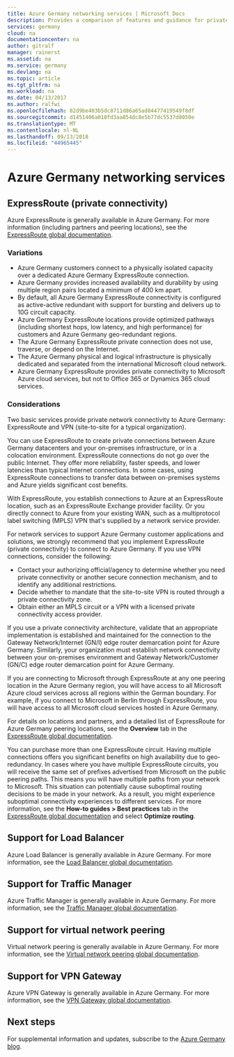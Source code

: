 ```yaml
---
title: Azure Germany networking services | Microsoft Docs
description: Provides a comparison of features and guidance for private connectivity to Azure Germany
services: germany
cloud: na
documentationcenter: na
author: gitralf
manager: rainerst
ms.assetid: na
ms.service: germany
ms.devlang: na
ms.topic: article
ms.tgt_pltfrm: na
ms.workload: na
ms.date: 04/13/2017
ms.author: ralfwi
ms.openlocfilehash: 82d9be403b5dc8711d86a65ad84477419549f8df
ms.sourcegitcommit: d1451406a010fd3aa854dc8e5b77dc5537d8050e
ms.translationtype: MT
ms.contentlocale: nl-NL
ms.lasthandoff: 09/13/2018
ms.locfileid: "44965445"
---
```

# <a name="azure-germany-networking-services"></a>Azure Germany networking services
## <a name="expressroute-private-connectivity"></a>ExpressRoute (private connectivity)
Azure ExpressRoute is generally available in Azure Germany. For more information (including partners and peering locations), see the [ExpressRoute global documentation](../expressroute/index.yml).

### <a name="variations"></a>Variations

* Azure Germany customers connect to a physically isolated capacity over a dedicated Azure Germany ExpressRoute connection.
* Azure Germany provides increased availability and durability by using multiple region pairs located a minimum of 400 km apart. 
* By default, all Azure Germany ExpressRoute connectivity is configured as active-active redundant with support for bursting and delivers up to 10G circuit capacity.
* Azure Germany ExpressRoute locations provide optimized pathways (including shortest hops, low latency, and high performance) for customers and Azure Germany geo-redundant regions.
* The Azure Germany ExpressRoute private connection does not use, traverse, or depend on the Internet.
* The Azure Germany physical and logical infrastructure is physically dedicated and separated from the international Microsoft cloud network.
* Azure Germany ExpressRoute provides private connectivity to Microsoft Azure cloud services, but not to Office 365 or Dynamics 365 cloud services.

### <a name="considerations"></a>Considerations
Two basic services provide private network connectivity to Azure Germany: ExpressRoute and VPN (site-to-site for a typical organization).

You can use ExpressRoute to create private connections between Azure Germany datacenters and your on-premises infrastructure, or in a colocation environment. ExpressRoute connections do not go over the public Internet. They offer more reliability, faster speeds, and lower latencies than typical Internet connections. In some cases, using ExpressRoute connections to transfer data between on-premises systems and Azure yields significant cost benefits.   

With ExpressRoute, you establish connections to Azure at an ExpressRoute location, such as an ExpressRoute Exchange provider facility. Or you directly connect to Azure from your existing WAN, such as a multiprotocol label switching (MPLS) VPN that's supplied by a network service provider.

For network services to support Azure Germany customer applications and solutions, we strongly recommend that you implement ExpressRoute (private connectivity) to connect to Azure Germany. If you use VPN connections, consider the following:

* Contact your authorizing official/agency to determine whether you need private connectivity or another secure connection mechanism, and to identify any additional restrictions.
* Decide whether to mandate that the site-to-site VPN is routed through a private connectivity zone.
* Obtain either an MPLS circuit or a VPN with a licensed private connectivity access provider.

If you use a private connectivity architecture, validate that an appropriate implementation is established and maintained for the connection to the Gateway Network/Internet (GN/I) edge router demarcation point for Azure Germany. Similarly, your organization must establish network connectivity between your on-premises environment and Gateway Network/Customer (GN/C) edge router demarcation point for Azure Germany.

If you are connecting to Microsoft through ExpressRoute at any one peering location in the Azure Germany region, you will have access to all Microsoft Azure cloud services across all regions within the German boundary. For example, if you connect to Microsoft in Berlin through ExpressRoute, you will have access to all Microsoft cloud services hosted in Azure Germany.

For details on locations and partners, and a detailed list of ExpressRoute for Azure Germany peering locations, see the **Overview** tab in the [ExpressRoute global documentation](../expressroute/index.yml).

You can purchase more than one ExpressRoute circuit. Having multiple connections offers you significant benefits on high availability due to geo-redundancy. In cases where you have multiple ExpressRoute circuits, you will receive the same set of prefixes advertised from Microsoft on the public peering paths. This means you will have multiple paths from your network to Microsoft. This situation can potentially cause suboptimal routing decisions to be made in your network. As a result, you might experience suboptimal connectivity experiences to different services. For more information, see the **How-to guides > Best practices** tab in the [ExpressRoute global documentation](../expressroute/index.yml) and select **Optimize routing**.

## <a name="support-for-load-balancer"></a>Support for Load Balancer
Azure Load Balancer is generally available in Azure Germany. For more information, see the [Load Balancer global documentation](../load-balancer/load-balancer-overview.md). 

## <a name="support-for-traffic-manager"></a>Support for Traffic Manager
Azure Traffic Manager is generally available in Azure Germany. For more information, see the [Traffic Manager global documentation](../traffic-manager/traffic-manager-overview.md). 

## <a name="support-for-virtual-network-peering"></a>Support for virtual network peering 
Virtual network peering is generally available in Azure Germany. For more information, see the [Virtual network peering global documentation](../virtual-network/virtual-network-peering-overview.md). 

## <a name="support-for-vpn-gateway"></a>Support for VPN Gateway 
Azure VPN Gateway is generally available in Azure Germany. For more information, see the [VPN Gateway global documentation](../vpn-gateway/vpn-gateway-about-vpngateways.md). 

## <a name="next-steps"></a>Next steps
For supplemental information and updates, subscribe to the [Azure Germany blog](https://blogs.msdn.microsoft.com/azuregermany/).
